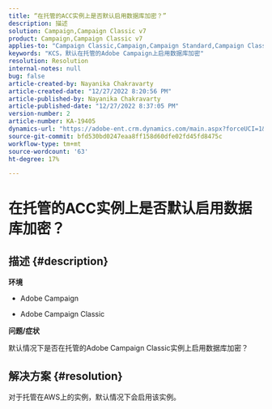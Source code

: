 ```yaml
---
title: “在托管的ACC实例上是否默认启用数据库加密？”
description: 描述
solution: Campaign,Campaign Classic v7
product: Campaign,Campaign Classic v7
applies-to: "Campaign Classic,Campaign,Campaign Standard,Campaign Classic v7"
keywords: "KCS，默认在托管的Adobe Campaign上启用数据库加密"
resolution: Resolution
internal-notes: null
bug: false
article-created-by: Nayanika Chakravarty
article-created-date: "12/27/2022 8:20:56 PM"
article-published-by: Nayanika Chakravarty
article-published-date: "12/27/2022 8:37:05 PM"
version-number: 2
article-number: KA-19405
dynamics-url: "https://adobe-ent.crm.dynamics.com/main.aspx?forceUCI=1&pagetype=entityrecord&etn=knowledgearticle&id=5fd077f7-2386-ed11-81ac-6045bd006079"
source-git-commit: bfd530bd0247eaa8ff158d60dfe02fd45fd8475c
workflow-type: tm+mt
source-wordcount: '63'
ht-degree: 17%

---
```


# 在托管的ACC实例上是否默认启用数据库加密？

## 描述 {#description}


<b>环境</b>

- Adobe Campaign

- Adobe Campaign Classic

<b>问题/症状</b>

默认情况下是否在托管的Adobe Campaign Classic实例上启用数据库加密？


## 解决方案 {#resolution}


对于托管在AWS上的实例，默认情况下会启用该实例。
